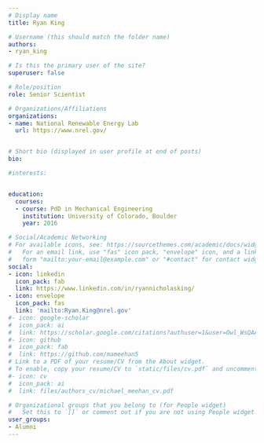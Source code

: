 ```yaml
---
# Display name
title: Ryan King

# Username (this should match the folder name)
authors:
- ryan_king

# Is this the primary user of the site?
superuser: false

# Role/position
role: Senior Scientist

# Organizations/Affiliations
organizations:
- name: National Renewable Energy Lab
  url: https://www.nrel.gov/


# Short bio (displayed in user profile at end of posts)
bio: 

#interests:


education:
  courses:
  - course: PdD in Mechanical Engineering
    institution: University of Colorado, Boulder
    year: 2016

# Social/Academic Networking
# For available icons, see: https://sourcethemes.com/academic/docs/widgets/#icons
#   For an email link, use "fas" icon pack, "envelope" icon, and a link in the
#   form "mailto:your-email@example.com" or "#contact" for contact widget.
social:
- icon: linkedin
  icon_pack: fab
  link: https://www.linkedin.com/in/ryannicholasking/
- icon: envelope
  icon_pack: fas
  link: 'mailto:Ryan.King@nrel.gov'  
#- icon: google-scholar
#  icon_pack: ai
#  link: https://scholar.google.com/citations?authuser=1&user=Owl_WsQAAAAJ
#- icon: github
#  icon_pack: fab
#  link: https://github.com/mameehan5
# Link to a PDF of your resume/CV from the About widget.
# To enable, copy your resume/CV to `static/files/cv.pdf` and uncomment the lines below.  
#- icon: cv
#  icon_pack: ai
#  link: files/authors_cv/michael_meehan_cv.pdf

# Organizational groups that you belong to (for People widget)
#   Set this to `[]` or comment out if you are not using People widget.  
user_groups:
- Alumni
---
```

